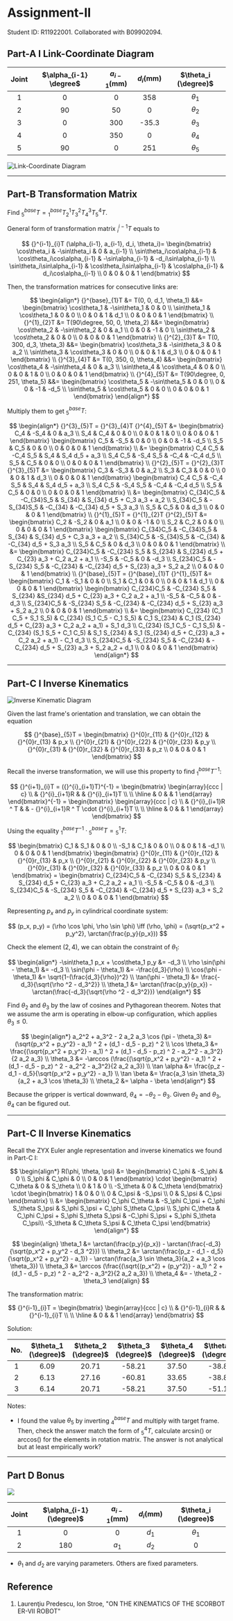 # Assignment-II

Student ID: R11922001. Collaborated with B09902094.

## Part-A I Link-Coordinate Diagram

| Joint | $\alpha_{i-1} \degree$ | $a_{i-1} \mathrm{(mm)}$ | $d_{i} \mathrm{(mm)}$ | $\theta_i (\degree)$ |
| :---: | :--------------------: | :---------------------: | :-------------------: | :------------------: |
|   1   |           0            |            0            |          358          |      $\theta_1$      |
|   2   |           90           |           50            |           0           |      $\theta_2$      |
|   3   |           0            |           300           |         -35.3         |      $\theta_3$      |
|   4   |           0            |           350           |           0           |      $\theta_4$      |
|   5   |           90           |            0            |          251          |      $\theta_5$      |

![Link-Coordinate Diagram](./link_coordinate_diagram.jpg)

---

<div style='page-break-after:always'></div>

## Part-B Transformation Matrix

Find ${}^{base}_{5}T = {}^{base}_{1}T {}^{1}_{2}T {}^{2}_{3}T {}^{3}_{4}T {}^{4}_{5}T$.

General form of transformation matrix ${}^{i-1}_{i}T$ equals to

$$
{}^{i-1}_{i}T (\alpha_{i-1}, a_{i-1}, d_i, \theta_i)=
\begin{bmatrix}
\cos\theta_i                 & -\sin\theta_i                & 0                 & a_{i-1}                \\
\sin\theta_i\cos\alpha_{i-1} & \cos\theta_i\cos\alpha_{i-1} & -\sin\alpha_{i-1} & -d_i\sin\alpha_{i-1} \\
\sin\theta_i\sin\alpha_{i-1} & \cos\theta_i\sin\alpha_{i-1} & \cos\alpha_{i-1}  & d_i\cos\alpha_{i-1}  \\
0                            & 0                            & 0                 & 1
\end{bmatrix}
$$

Then, the transformation matrices for consecutive links are:

$$
\begin{align*}
{}^{base}_{1}T &= T(0, 0, d_1, \theta_1)
&&=
\begin{bmatrix}
\cos\theta_1 & -\sin\theta_1 & 0 & 0   \\
\sin\theta_1 & \cos\theta_1  & 0 & 0   \\
0            & 0             & 1 & d_1 \\
0            & 0             & 0 & 1
\end{bmatrix} \\
{}^{1}_{2}T &= T(90\degree, 50, 0, \theta_2)
&&=
\begin{bmatrix}
\cos\theta_2  & -\sin\theta_2  & 0  & a_1 \\
0             & 0              & -1 & 0   \\
\sin\theta_2  & \cos\theta_2   & 0  & 0   \\
0             & 0              & 0  & 1
\end{bmatrix} \\
{}^{2}_{3}T &= T(0, 300, d_3, \theta_3)
&&=
\begin{bmatrix}
\cos\theta_3 & -\sin\theta_3 & 0 & a_2 \\
\sin\theta_3 &  \cos\theta_3 & 0 & 0   \\
0            & 0             & 1 & d_3 \\
0            & 0             & 0 & 1
\end{bmatrix} \\
{}^{3}_{4}T &= T(0, 350, 0, \theta_4)
&&=
\begin{bmatrix}
\cos\theta_4 & -\sin\theta_4 & 0 & a_3 \\
\sin\theta_4 &  \cos\theta_4 & 0 & 0   \\
0            & 0             & 1 & 0   \\
0            & 0             & 0 & 1
\end{bmatrix} \\
{}^{4}_{5}T &= T(90\degree, 0, 251, \theta_5)
&&=
\begin{bmatrix}
\cos\theta_5 & -\sin\theta_5 & 0  & 0    \\
0            & 0             & -1 & -d_5 \\
\sin\theta_5 &  \cos\theta_5 & 0  & 0    \\
0            & 0             & 0  & 1
\end{bmatrix}
\end{align*}
$$

<div style='page-break-after:always'></div>

Multiply them to get ${}^{base}_{5}T$:

$$
\begin{align*}
{}^{3}_{5}T = {}^{3}_{4}T {}^{4}_{5}T
&=
\begin{bmatrix}
C_4 & -S_4 & 0 & a_3 \\
S_4 &  C_4 & 0 & 0   \\
0   & 0    & 1 & 0   \\
0   & 0    & 0 & 1
\end{bmatrix}
\begin{bmatrix}
C_5 & -S_5 & 0  & 0    \\
0   & 0    & -1 & -d_5 \\
S_5 &  C_5 & 0  & 0    \\
0   & 0    & 0  & 1
\end{bmatrix} \\
&=
\begin{bmatrix}
C_4 C_5 & -C_4 S_5 &  S_4 & S_4 d_5 + a_3 \\
S_4 C_5 & -S_4 S_5 & -C_4 & -C_4 d_5      \\
S_5     & C_5      & 0    & 0             \\
0       & 0        & 0    & 1
\end{bmatrix} \\
{}^{2}_{5}T = {}^{2}_{3}T {}^{3}_{5}T
&=
\begin{bmatrix}
C_3 & -S_3 & 0 & a_2 \\
S_3 &  C_3 & 0 & 0   \\
0   & 0    & 1 & d_3 \\
0   & 0    & 0 & 1
\end{bmatrix}
\begin{bmatrix}
C_4 C_5 & -C_4 S_5 &  S_4 & S_4 d_5 + a_3 \\
S_4 C_5 & -S_4 S_5 & -C_4 & -C_4 d_5      \\
S_5     & C_5      & 0    & 0             \\
0       & 0        & 0    & 1
\end{bmatrix} \\
&=
\begin{bmatrix}
C_{34}C_5 & -C_{34}S_5 &  S_{34} & S_{34} d_5 + C_3 a_3 + a_2 \\
S_{34}C_5 & -S_{34}S_5 & -C_{34} & -C_{34} d_5 + S_3 a_3 \\
S_5       & C_5        & 0       & d_3 \\
0         & 0          & 0       & 1
\end{bmatrix} \\
{}^{1}_{5}T = {}^{1}_{2}T {}^{2}_{5}T
&=
\begin{bmatrix}
C_2 & -S_2 & 0  & a_1 \\
0   & 0    & -1 & 0   \\
S_2 & C_2  & 0  & 0   \\
0   & 0    & 0  & 1
\end{bmatrix}
\begin{bmatrix}
C_{34}C_5 & -C_{34}S_5 &  S_{34} & S_{34} d_5 + C_3 a_3 + a_2  \\
S_{34}C_5 & -S_{34}S_5 & -C_{34} & -C_{34} d_5 + S_3 a_3 \\
S_5       & C_5        & 0       & d_3 \\
0         & 0          & 0       & 1
\end{bmatrix} \\
&=
\begin{bmatrix}
C_{234}C_5  & -C_{234} S_5  & S_{234}  & S_{234} d_5 + C_{23} a_3 + C_2 a_2 + a_1 \\
-S_5        & -C_5          & 0        & -d_3                                \\
S_{234}C_5  & -S_{234} S_5  & -C_{234} & -C_{234} d_5 + S_{23} a_3 + S_2 a_2 \\
0           & 0             & 0        & 1
\end{bmatrix} \\
{}^{base}_{5}T = {}^{base}_{1}T {}^{1}_{5}T
&=
\begin{bmatrix}
C_1 & -S_1 & 0  & 0   \\
S_1 & C_1  & 0  & 0   \\
0   & 0    & 1  & d_1 \\
0   & 0    & 0  & 1
\end{bmatrix}
\begin{bmatrix}
C_{234}C_5  & -C_{234} S_5  & S_{234}  &S_{234} d_5 + C_{23} a_3 + C_2 a_2 + a_1 \\
-S_5        & -C_5          & 0        & -d_3                                \\
S_{234}C_5  & -S_{234} S_5  & -C_{234} & -C_{234} d_5 + S_{23} a_3 + S_2 a_2 \\
0           & 0             & 0        & 1
\end{bmatrix} \\
&=
\begin{bmatrix}
C_{234} (C_1 C_5 + S_1 S_5) & C_{234} (S_1 C_5 - C_1 S_5) & C_1 S_{234} & C_1 (S_{234} d_5 + C_{23} a_3 + C_2 a_2 + a_1) + S_1 d_3 \\
C_{234} (S_1 C_5 - C_1 S_5) & -C_{234} (S_1 S_5 + C_1 C_5) & S_1 S_{234} & S_1 (S_{234} d_5 + C_{23} a_3 + C_2 a_2 + a_1) - C_1 d_3 \\
S_{234}C_5  & -S_{234} S_5  & -C_{234}  & -C_{234} d_5 + S_{23} a_3 + S_2 a_2 + d_1 \\
0           & 0             & 0        & 1
\end{bmatrix}
\end{align*}
$$

---

<div style='page-break-after:always'></div>

## Part-C I Inverse Kinematics

![Inverse Kinematic Diagram](./3d_coordinate_diagram.jpg)

Given the last frame's orientation and translation, we can obtain the equation

$$
{}^{base}_{5}T =
\begin{bmatrix}
{}^{0}r_{11} & {}^{0}r_{12} & {}^{0}r_{13} & p_x \\
{}^{0}r_{21} & {}^{0}r_{22} & {}^{0}r_{23} & p_y \\
{}^{0}r_{31} & {}^{0}r_{32} & {}^{0}r_{33} & p_z \\
0            & 0            & 0            & 1
\end{bmatrix}
$$

Recall the inverse transformation, we will use this property to find ${}^{base}_{1}T^{-1}$:

$$
{}^{i+1}_{i}T = ({}^{i}_{i+1}T)^{-1} =
\begin{bmatrix}
    \begin{array}{ccc | c} \\
    & {}^{i}_{i+1}R & & {}^{i}_{i+1}T \\
    \\ \hline
    & 0             & & 1
    \end{array}
\end{bmatrix}^{-1} =
\begin{bmatrix}
    \begin{array}{ccc | c}
    \\
    & {}^{i}_{i+1}R ^ T &  & - {}^{i}_{i+1}R ^ T \cdot {}^{i}_{i+1}T \\
    \\ \hline
    & 0               & & 1
    \end{array}
\end{bmatrix}
$$

Using the equality ${}^{base}_{1}T^{-1} \cdot {}^{base}_{5}T = {}^{1}_{5}T$:

$$
\begin{bmatrix}
C_1  & S_1 & 0 & 0    \\
-S_1 & C_1 & 0 & 0    \\
0    & 0   & 1 & -d_1 \\
0    & 0   & 0 & 1
\end{bmatrix}
\begin{bmatrix}
{}^{0}r_{11} & {}^{0}r_{12} & {}^{0}r_{13} & p_x \\
{}^{0}r_{21} & {}^{0}r_{22} & {}^{0}r_{23} & p_y \\
{}^{0}r_{31} & {}^{0}r_{32} & {}^{0}r_{33} & p_z \\
0            & 0            & 0            & 1
\end{bmatrix} =
\begin{bmatrix}
C_{234}C_5  & -C_{234} S_5  & S_{234}  & S_{234} d_5 + C_{23} a_3 + C_2 a_2 + a_1 \\
-S_5        & -C_5          & 0        & -d_3                                \\
S_{234}C_5  & -S_{234} S_5  & -C_{234} & -C_{234} d_5 + S_{23} a_3 + S_2 a_2 \\
0           & 0             & 0        & 1
\end{bmatrix}
$$

Representing $p_x$ and $p_y$ in cylindrical coordinate system:

$$
(p_x, p_y) = (\rho \cos \phi, \rho \sin \phi) \iff
(\rho, \phi) = (\sqrt{p_x^2 + p_y^2}, \arctan(\frac{p_y}{p_x}))
$$

<div style='page-break-after:always'></div>

Check the element $(2, 4)$, we can obtain the constraint of $\theta_1$:

$$
\begin{align*}
-\sin\theta_1 p_x + \cos\theta_1 p_y &= -d_3 \\
\rho \sin(\phi - \theta_1)           &= -d_3 \\
\sin(\phi - \theta_1)                &= -\frac{d_3}{\rho} \\
\cos(\phi - \theta_1)                &= \sqrt{1-(\frac{d_3}{\rho})^2} \\
\tan(\phi - \theta_1)                &= \frac{-d_3}{\sqrt{\rho ^2 - d_3^2}} \\
\theta_1 &= \arctan(\frac{p_y}{p_x}) - \arctan(\frac{-d_3}{\sqrt{\rho ^2 - d_3^2}})
\end{align*}
$$

Find $\theta_2$ and $\theta_3$ by the law of cosines and Pythagorean theorem. Notes that we assume the arm is operating in elbow-up configuration, which applies $\theta_3 \le 0$.

$$
\begin{align*}
a_2^2 + a_3^2 - 2 a_2 a_3 \cos (\pi - \theta_3) &= (\sqrt{p_x^2 + p_y^2} - a_1) ^ 2 + (d_1 - d_5 - p_z) ^ 2 \\
\cos \theta_3 &= \frac{(\sqrt{p_x^2 + p_y^2} - a_1) ^ 2 + (d_1 - d_5 - p_z) ^ 2 - a_2^2 - a_3^2}{2 a_2 a_3} \\
\theta_3 &= -\arccos (\frac{(\sqrt{p_x^2 + p_y^2} - a_1) ^ 2 + (d_1 - d_5 - p_z) ^ 2 - a_2^2 - a_3^2}{2 a_2 a_3}) \\
\tan \alpha &= \frac{p_z - d_1 - d_5}{\sqrt{p_x^2 + p_y^2} - a_1} \\
\tan \beta &= \frac{a_3 \sin \theta_3}{a_2 + a_3 \cos \theta_3} \\
\theta_2 &= \alpha - \beta
\end{align*}
$$

Because the gripper is vertical downward, $\theta_4 = -\theta_2 - \theta_3$. Given $\theta_2$ and $\theta_3$, $\theta_4$ can be figured out.

---

<div style='page-break-after:always'></div>

## Part-C II Inverse Kinematics

Recall the ZYX Euler angle representation and inverse kinematics we found in Part-C I:

$$
\begin{align*}
R(\phi, \theta, \psi) &=
\begin{bmatrix}
C_\phi & -S_\phi & 0 \\
S_\phi &  C_\phi & 0 \\
0      & 0       & 1
\end{bmatrix} \cdot \begin{bmatrix}
C_\theta & 0 & S_\theta \\
0        & 1 & 0         \\
-S_\theta & 0 & C_\theta
\end{bmatrix} \cdot \begin{bmatrix}
1 & 0      & 0    \\
0 & C_\psi & -S_\psi \\
0 & S_\psi & C_\psi
\end{bmatrix} \\
&= \begin{bmatrix}
C_\phi C_\theta & -S_\phi C_\psi + C_\phi S_\theta S_\psi & S_\phi S_\psi + C_\phi S_\theta C_\psi \\
S_\phi C_\theta &  C_\phi C_\psi + S_\phi S_\theta S_\psi & -C_\phi S_\psi + S_\phi S_\theta C_\psi\\
-S_\theta       &  C_\theta S_\psi                        & C_\theta C_\psi
\end{bmatrix}
\end{align*}
$$

$$
\begin{align}
\theta_1 &= \arctan(\frac{p_y}{p_x}) - \arctan(\frac{-d_3}{\sqrt{p_x^2 + p_y^2 - d_3 ^2}}) \\
\theta_2 &= \arctan(\frac{p_z - d_1 - d_5}{\sqrt{p_x^2 + p_y^2} - a_1}) - \arctan(\frac{a_3 \sin \theta_3}{a_2 + a_3 \cos \theta_3}) \\
\theta_3 &= \arccos (\frac{(\sqrt{(p_x^2) + (p_y^2)} - a_1) ^ 2 + (d_1 - d_5 - p_z) ^ 2 - a_2^2 - a_3^2}{2 a_2 a_3}) \\
\theta_4 &= - \theta_2 - \theta_3
\end{align}
$$

The transformation matrix:

$$
{}^{i-1}_{i}T =
\begin{bmatrix}
    \begin{array}{ccc | c} \\
    & {}^{i-1}_{i}R & & {}^{i-1}_{i}T \\
    \\ \hline
    & 0             & & 1
    \end{array}
\end{bmatrix}
$$

Solution:

|  No.  | $\theta_1 (\degree)$ | $\theta_2 (\degree)$ | $\theta_3 (\degree)$ | $\theta_4 (\degree)$ | $\theta_5 (\degree)$ |
| :---: | :------------------: | :------------------: | :------------------: | :------------------: | :------------------: |
|   1   |         6.09         |        20.71         |        -58.21        |        37.50         |        -38.86        |
|   2   |         6.13         |        27.16         |        -60.81        |        33.65         |        -38.86        |
|   3   |         6.14         |        20.71         |        -58.21        |        37.50         |        -51.13        |

Notes:

* I found the value $\theta_5$ by inverting ${}^{base}_{4}T$ and multiply with target frame. Then, check the answer match the form of ${}^{4}_{5}T$, calculate arcsin() or arccos() for the elements in rotation matrix. The answer is not analytical but at least empirically work?

---

<div style='page-break-after:always'></div>

## Part D Bonus

![](./link_coordinate_part_d.jpg)

| Joint | $\alpha_{i-1} (\degree)$ | $a_{i-1} \mathrm{(mm)}$ | $d_{i} \mathrm{(mm)}$ | $\theta_i (\degree)$ |
| :---: | :----------------------: | :---------------------: | :-------------------: | :------------------: |
|   1   |            0             |            0            |         $d_1$         |      $\theta_1$      |
|   2   |           180            |          $a_1$          |         $d_2$         |          0           |

* $\theta_1$ and $d_2$ are varying parameters. Others are fixed parameters.

## Reference

1. Laurenţiu Predescu, Ion Stroe, "ON THE KINEMATICS OF THE SCORBOT ER-VII ROBOT"